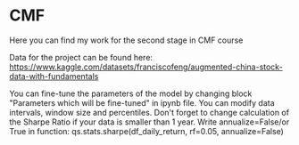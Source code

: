 # CMF
Here you can find my work for the second stage in CMF course

Data for the project can be found here: https://www.kaggle.com/datasets/franciscofeng/augmented-china-stock-data-with-fundamentals

You can fine-tune the parameters of the model by changing block "Parameters which will be fine-tuned" in ipynb file. 
You can modify data intervals, window size and percentiles. Don't forget to change calculation of the Sharpe Ratio if your data is smaller than 1 year. Write annualize=False/or True in function: qs.stats.sharpe(df_daily_return, rf=0.05, annualize=False)
